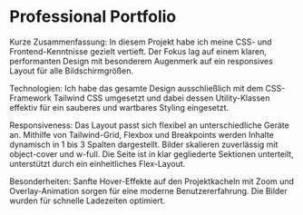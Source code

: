 # Professional Portfolio

Kurze Zusammenfassung:
In diesem Projekt habe ich meine CSS- und Frontend-Kenntnisse gezielt vertieft. Der Fokus lag auf einem klaren, performanten Design mit besonderem Augenmerk auf ein responsives Layout für alle Bildschirmgrößen.

Technologien:
Ich habe das gesamte Design ausschließlich mit dem CSS-Framework Tailwind CSS umgesetzt und dabei dessen Utility-Klassen effektiv für ein sauberes und wartbares Styling eingesetzt.

Responsiveness:
Das Layout passt sich flexibel an unterschiedliche Geräte an. Mithilfe von Tailwind-Grid, Flexbox und Breakpoints werden Inhalte dynamisch in 1 bis 3 Spalten dargestellt. Bilder skalieren zuverlässig mit object-cover und w-full. Die Seite ist in klar gegliederte Sektionen unterteilt, unterstützt durch ein einheitliches Flex-Layout.

Besonderheiten:
Sanfte Hover-Effekte auf den Projektkacheln mit Zoom und Overlay-Animation sorgen für eine moderne Benutzererfahrung. Die Bilder wurden für schnelle Ladezeiten optimiert.
